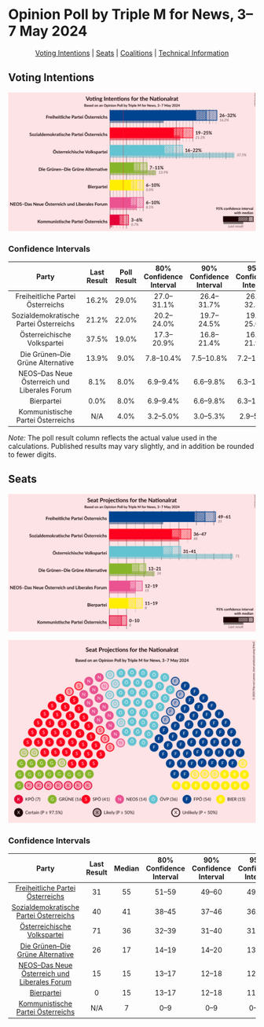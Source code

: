 # Opinion Poll by Triple M for News, 3–7 May 2024

<p align="center"><a href="#voting-intentions">Voting Intentions</a> | <a href="#seats">Seats</a> | <a href="#coalitions">Coalitions</a> | <a href="#technical-information">Technical Information</a></p>

## Voting Intentions

![Graph with voting intentions not yet produced](2024-05-07-TripleM.png "Voting Intentions")

### Confidence Intervals

| Party | Last Result | Poll Result | 80% Confidence Interval | 90% Confidence Interval | 95% Confidence Interval | 99% Confidence Interval |
|:-----:|:-----------:|:-----------:|:-----------------------:|:-----------------------:|:-----------------------:|:-----------------------:|
| Freiheitliche Partei Österreichs | 16.2% | 29.0% | 27.0–31.1% |26.4–31.7% |26.0–32.3% |25.0–33.3% |
| Sozialdemokratische Partei Österreichs | 21.2% | 22.0% | 20.2–24.0% |19.7–24.5% |19.3–25.0% |18.4–26.0% |
| Österreichische Volkspartei | 37.5% | 19.0% | 17.3–20.9% |16.8–21.4% |16.4–21.9% |15.7–22.8% |
| Die Grünen–Die Grüne Alternative | 13.9% | 9.0% | 7.8–10.4% |7.5–10.8% |7.2–11.2% |6.7–11.9% |
| NEOS–Das Neue Österreich und Liberales Forum | 8.1% | 8.0% | 6.9–9.4% |6.6–9.8% |6.3–10.1% |5.8–10.8% |
| Bierpartei | 0.0% | 8.0% | 6.9–9.4% |6.6–9.8% |6.3–10.1% |5.8–10.8% |
| Kommunistische Partei Österreichs | N/A | 4.0% | 3.2–5.0% |3.0–5.3% |2.9–5.6% |2.5–6.1% |

*Note:* The poll result column reflects the actual value used in the calculations. Published results may vary slightly, and in addition be rounded to fewer digits.

## Seats

![Graph with seats not yet produced](2024-05-07-TripleM-seats.png "Seats")

![Graph with seating plan not yet produced](2024-05-07-TripleM-seating-plan.png "Seating Plan")

### Confidence Intervals

| Party | Last Result | Median | 80% Confidence Interval | 90% Confidence Interval | 95% Confidence Interval | 99% Confidence Interval |
|:-----:|:-----------:|:------:|:-----------------------:|:-----------------------:|:-----------------------:|:-----------------------:|
| <a href="#freiheitliche-partei-österreichs">Freiheitliche Partei Österreichs</a> | 31 | 55 | 51–59 |49–60 |49–61 |47–63 |
| <a href="#sozialdemokratische-partei-österreichs">Sozialdemokratische Partei Österreichs</a> | 40 | 41 | 38–45 |37–46 |36–47 |34–49 |
| <a href="#österreichische-volkspartei">Österreichische Volkspartei</a> | 71 | 36 | 32–39 |31–40 |31–41 |29–43 |
| <a href="#die-grünen–die-grüne-alternative">Die Grünen–Die Grüne Alternative</a> | 26 | 17 | 14–19 |14–20 |13–21 |12–22 |
| <a href="#neos–das-neue-österreich-und-liberales-forum">NEOS–Das Neue Österreich und Liberales Forum</a> | 15 | 15 | 13–17 |12–18 |12–19 |11–20 |
| <a href="#bierpartei">Bierpartei</a> | 0 | 15 | 13–17 |12–18 |11–19 |11–20 |
| <a href="#kommunistische-partei-österreichs">Kommunistische Partei Österreichs</a> | N/A | 7 | 0–9 |0–9 |0–10 |0–11 |

